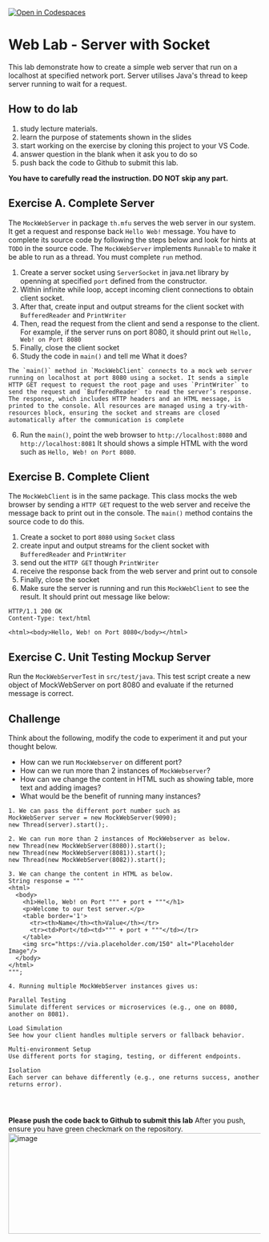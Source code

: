 [![Open in Codespaces](https://classroom.github.com/assets/launch-codespace-2972f46106e565e64193e422d61a12cf1da4916b45550586e14ef0a7c637dd04.svg)](https://classroom.github.com/open-in-codespaces?assignment_repo_id=20028259)
# Web Lab - Server with Socket
 This lab demonstrate how to create a simple web server that run on a localhost at specified network port. Server utilises Java's thread to keep server running to wait for a request.

 ## How to do lab
 1. study lecture materials.
 2. learn the purpose of statements shown in the slides
 3. start working on the exercise by cloning this project to your VS Code.
 4. answer question in the blank when it ask you to do so
 5. push back the code to Github to submit this lab.
 
**You have to carefully read the instruction. DO NOT skip any part.**

## Exercise A. Complete Server
The `MockWebServer` in package `th.mfu` serves the web server in our system. It get a request and response back `Hello Web!` message. You have to complete its source code by following the steps below and look for hints at `TODO` in the source code. The `MockWebServer` implements `Runnable` to make it be able to run as a thread. You must complete `run` method.
1. Create a server socket using `ServerSocket` in java.net library by openning at specified `port` defined from the constructor. 
2. Within infinite while loop,  accept incoming client connections to obtain client socket.
2. After that, create input and output streams for the client socket with `BufferedReader` and `PrintWriter`
3. Then, read the request from the client and send a response to the client. For example, if the server runs on port 8080, it should print out `Hello, Web! on Port 8080` 
4. Finally, close the client socket 
5. Study the code in `main()` and tell me What it does?
```
The `main()` method in `MockWebClient` connects to a mock web server running on localhost at port 8080 using a socket. It sends a simple HTTP GET request to request the root page and uses `PrintWriter` to send the request and `BufferedReader` to read the server’s response. The response, which includes HTTP headers and an HTML message, is printed to the console. All resources are managed using a try-with-resources block, ensuring the socket and streams are closed automatically after the communication is complete

```
6. Run the `main()`, point the web browser to `http://localhost:8080` and `http://localhost:8081`
It should shows a simple HTML with the word such as  `Hello, Web! on Port 8080`.

## Exercise B. Complete Client
The `MockWebClient` is in the same package. This class mocks the web browser by sending a `HTTP GET` request to the web server and receive the message back to print out in the console. The `main()` method contains the source code to do this.
1. Create a socket to port `8080` using `Socket` class
2. create input and output streams for the client socket with `BufferedReader` and `PrintWriter`
3. send out the `HTTP GET` though `PrintWriter`
4. receive the response back from the web server and  print out to console
5. Finally, close the  socket 
6. Make sure the server is running and run this `MockWebClient` to see the result. It should print out message like below: 

```
HTTP/1.1 200 OK
Content-Type: text/html

<html><body>Hello, Web! on Port 8080</body></html>
```

## Exercise C. Unit Testing Mockup Server
Run the `MockWebServerTest` in `src/test/java`. This test script create a new object of MockWebServer on port 8080 and evaluate if the returned message is correct. 

## Challenge
Think about the following,  modify the code to experiment it and put your thought below.
- How can we run `MockWebserver` on different port? 
- How can we run more than 2 instances of  `MockWebserver`? 
- How can we change the content in HTML such as showing table, more text and adding images?
- What would be the benefit of running many instances?

```
1. We can pass the different port number such as
MockWebServer server = new MockWebServer(9090);
new Thread(server).start();.

2. We can run more than 2 instances of MockWebserver as below.
new Thread(new MockWebServer(8080)).start();
new Thread(new MockWebServer(8081)).start();
new Thread(new MockWebServer(8082)).start();

3. We can change the content in HTML as below.
String response = """
<html>
  <body>
    <h1>Hello, Web! on Port """ + port + """</h1>
    <p>Welcome to our test server.</p>
    <table border='1'>
      <tr><th>Name</th><th>Value</th></tr>
      <tr><td>Port</td><td>""" + port + """</td></tr>
    </table>
    <img src="https://via.placeholder.com/150" alt="Placeholder Image"/>
  </body>
</html>
""";

4. Running multiple MockWebServer instances gives us:

Parallel Testing
Simulate different services or microservices (e.g., one on 8080, another on 8081).

Load Simulation
See how your client handles multiple servers or fallback behavior.

Multi-environment Setup
Use different ports for staging, testing, or different endpoints.

Isolation
Each server can behave differently (e.g., one returns success, another returns error).




```
**Please push the code back to Github to submit this lab**
After you push, ensure you have green checkmark on the repository.
<img width="692" height="201" alt="image" src="https://github.com/user-attachments/assets/0a4ab63d-7b6e-4711-90e7-b472bc11db2d" />

